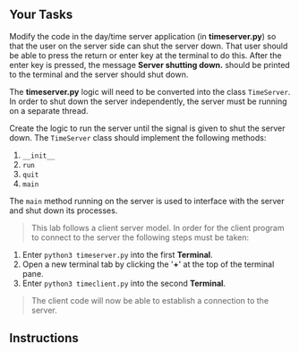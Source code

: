 <!-- manual -->

## Your Tasks

Modify the code in the day/time server application (in **timeserver.py**) so that the user on the server side can shut the server down. That user should be able to press the return or enter key at the terminal to do this. After the enter key is pressed, the message **Server shutting down.** should be printed to the terminal and the server should shut down.

The **timeserver.py** logic will need to be converted into the class `TimeServer`. In order to shut down the server independently, the server must be running on a separate thread.

Create the logic to run the server until the signal is given to shut the server down. The `TimeServer` class should implement the following methods:

1. `__init__`
2. `run`
3. `quit`
4. `main`

The `main` method running on the server is used to interface with the server and shut down its processes.

> This lab follows a client server model. In order for the client program to connect to the server the following steps must be taken:

1. Enter `python3 timeserver.py` into the first **Terminal**.
2. Open a new terminal tab by clicking the '**+**' at the top of the terminal pane.
3. Enter `python3 timeclient.py` into the second **Terminal**.

> The client code will now be able to establish a connection to the server.

<!--
{
    "CopyExercise": {
        "name": "timeserver.py",
        "copyTarget": "/chapter12/ex02/student/*",
        "pasteTarget": "/*"
    }
}
-->

## Instructions
